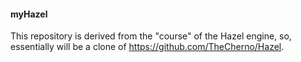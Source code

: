 #### myHazel

This repository is derived from the "course" of the Hazel engine, so,
essentially will be a clone of https://github.com/TheCherno/Hazel.

